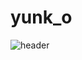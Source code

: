 # yunk_o

![header](https://capsule-render.vercel.app/api?type=slice&color=timeGradient&height=300&section=header&text=capsule%20render&fontSize=90)
